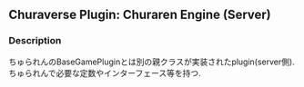 ## Churaverse Plugin: Churaren Engine (Server)

### Description

ちゅられんのBaseGamePluginとは別の親クラスが実装されたplugin(server側).
ちゅられんで必要な定数やインターフェース等を持つ.
